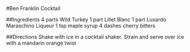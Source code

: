 #Ben Franklin Cocktail

##Ingredients
4 parts Wild Turkey
1 part Lillet Blanc
1 part Luxardo Maraschino Liqueur
1 tsp maple syrup
4 dashes cherry bitters

##Directions
Shake with ice in a cocktail shaker. Strain and serve over ice with a mandarin orange twist 

